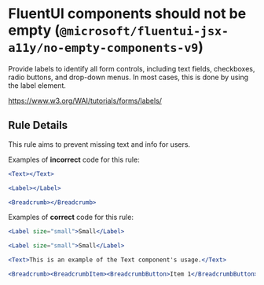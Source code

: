 # FluentUI components should not be empty (`@microsoft/fluentui-jsx-a11y/no-empty-components-v9`)

<!-- end auto-generated rule header -->

Provide labels to identify all form controls, including text fields, checkboxes, radio buttons, and drop-down menus. In most cases, this is done by using the label element.

<https://www.w3.org/WAI/tutorials/forms/labels/>

## Rule Details

This rule aims to prevent missing text and info for users.

Examples of **incorrect** code for this rule:

```jsx
<Text></Text>
```

```jsx
<Label></Label>
```

```jsx
<Breadcrumb></Breadcrumb>
```

Examples of **correct** code for this rule:

```jsx
<Label size="small">Small</Label>
```

```jsx
<Label size="small">Small</Label>
```

```jsx
<Text>This is an example of the Text component's usage.</Text>
```

```jsx
<Breadcrumb><BreadcrumbItem><BreadcrumbButton>Item 1</BreadcrumbButton></BreadcrumbItem></Breadcrumb>
```

